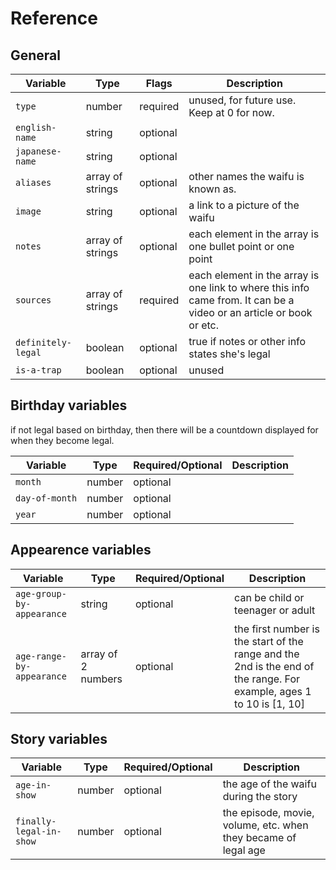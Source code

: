 # Reference

## General

| Variable        | Type                   | Flags    | Description                      |
| ----------------|------------------------| ---------------------|----------------------------------|
| `type`       | number                              | required | unused, for future use. Keep at 0 for now. |
| `english-name`        | string             |   optional           | |
| `japanese-name`         | string                |   optional            |  |
| `aliases`        | array of strings                   |   optional             | other names the waifu is known as. |
| `image`     | string                  |   optional                | a link to a picture of the waifu |
| `notes`     | array of strings                  | optional           | each element in the array is one bullet point or one point |
| `sources`     | array of strings                    | required           | each element in the array is one link to where this info came from. It can be a video or an article or book or etc. |
| `definitely-legal`   | boolean               |  optional                    | true if notes or other info states she's legal |
| `is-a-trap`   | boolean                    | optional         | unused |

## Birthday variables

if not legal based on birthday, then there will be a countdown displayed for when they become legal.

| Variable        | Type                   | Required/Optional    | Description                      |
| ----------------|------------------------| ---------------------|----------------------------------|
| `month`  | number                   | optional                 | |
| `day-of-month` | number     | optional             | |
| `year` | number | optional  |  |

## Appearence variables 

| Variable        | Type                   | Required/Optional    | Description                      |
| ----------------|------------------------| ---------------------|----------------------------------|
| `age-group-by-appearance`  | string | optional                    | can be child or teenager or adult  |
| `age-range-by-appearance` | array of 2 numbers      | optional                 | the first number is the start of the range and the 2nd is the end of the range. For example, ages 1 to 10 is [1, 10] |

## Story variables

| Variable        | Type                   | Required/Optional    | Description                      |
| ----------------|------------------------| ---------------------|----------------------------------|
| `age-in-show`  | number                 | optional                     | the age of the waifu during the story |
| `finally-legal-in-show`  | number                    | optional                     | the episode, movie, volume, etc. when they became of legal age |
